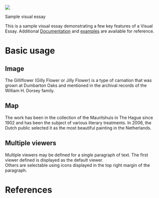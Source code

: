 <a href="https://juncture-digital.org"><img src="https://juncture-digital.org/images/ve-button.png"></a>

<param ve-config 
       title="Gilliflower/Jilly Flower"
       author="Kyra March"
       banner="93586813_3252343754784183_882046404103503872_n.jpg"
       layout="vertical">

<param ve-image label="Matthiola incana" description="Type of carnation" license="public domain" url="https://www.istockphoto.com/photo/vibrant-colors-of-the-stock-flowers-gm841386306-138030669?irgwc=1&cid=IS&utm_medium=affiliate&utm_source=Du%C5%A1an%20Bi%C4%8Danski%20Pr%20Digitalnio&clickid=TpvTGBR04xyNWho3IayqmXgsUkAwRgzEww8OxU0&utm_term=&utm_campaign=&utm_content=258824&irpid=1404368)"
       
# Sample visual essay

This is a sample visual essay demonstrating a few key features of a Visual Essay. Additional [Documentation](https://github.com/JSTOR-Labs/juncture/wiki) and [examples](https://jstor-labs.github.io/juncture-examples) are available for reference.
<param ve-image 
       manifest="https://iiif.juncture-digital.org/manifest/6dd738aed85597cac540ad31dd5818e86ef7f2918c7b43a9eb3123d5538e6e4c">

# Basic usage

## Image

The Gilliflower (Gilly Flower or Jilly Flower) is a type of carnation that was grown at Dumbarton Oaks and mentioned in the archival records of the William H. Dorsey family.
<param ve-image 
       label="Gilliflower"
       description="A type of carnation flower grown while William H. Dorsey owned the Dumbarton Oaks property."
       license="public domain" 
       url="https://www.britannica.com/plant/gillyflower/images-videos](https://www.istockphoto.com/photo/vibrant-colors-of-the-stock-flowers-gm841386306-138030669?irgwc=1&cid=IS&utm_medium=affiliate&utm_source=Du%C5%A1an%20Bi%C4%8Danski%20Pr%20Digitalnio&clickid=TpvTGBR04xyNWho3IayqmXgsUkAwRgzEww8OxU0&utm_term=&utm_campaign=&utm_content=258824&irpid=1404368)">

## Map

The work has been in the collection of the Mauritshuis in The Hague since 1902 and has been the subject of various 
literary treatments. In 2006, the Dutch public selected it as the most beautiful painting in the Netherlands.
<param ve-map center="Q36600" zoom="11" prefer-geojson>

## Multiple viewers

Multiple viewers may be defined for a single paragraph of text.  The first viewer defined is displayed as the default viewer.  
Others are selectable using icons displayed in the top right margin of the paragraph.
<param ve-image 
       manifest="https://iiif.juncture-digital.org/manifest/6dd738aed85597cac540ad31dd5818e86ef7f2918c7b43a9eb3123d5538e6e4c">
<param ve-map center="Q36600" zoom="11">

# References

[^1]: [Wikipedia: Girl with a Pearl Earring](https://en.wikipedia.org/wiki/Girl_with_a_Pearl_Earring)

